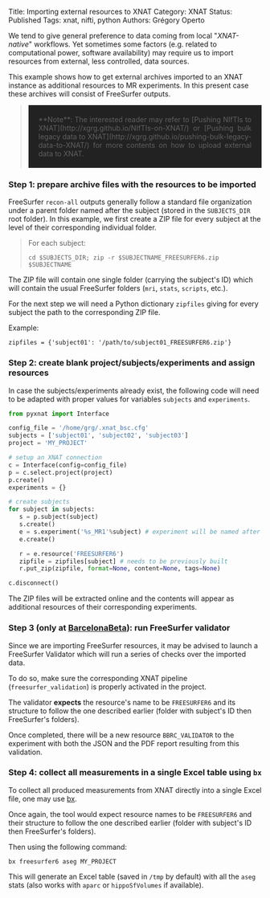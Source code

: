 Title: Importing external resources to XNAT
Category: XNAT
Status: Published
Tags: xnat, nifti, python
Authors: Grégory Operto

We tend to give general preference to data coming from local "_XNAT-native_"
 workflows. Yet sometimes some factors (e.g. related to computational power,
   software availability) may require us to import resources from external,
   less controlled, data sources.

<!-- PELICAN_END_SUMMARY -->

This example shows how to get external archives imported to an XNAT instance
as additional resources to MR experiments. In this present case these archives
will consist of FreeSurfer outputs.

> <div style="padding:20px; text-align:justify; background-color:#222222">
> **Note**: The interested reader may refer to [Pushing NIfTIs to XNAT](http://xgrg.github.io/NIfTIs-on-XNAT/)
> or [Pushing bulk legacy data to XNAT](http://xgrg.github.io/pushing-bulk-legacy-data-to-XNAT/)
> for more contents on how to upload external data to XNAT.</div>

### Step 1: prepare archive files with the resources to be imported

FreeSurfer `recon-all` outputs generally follow a standard file organization
under a parent folder named after the subject (stored in the `SUBJECTS_DIR` root
 folder). In this example, we first create a ZIP file for every subject at the
 level of their corresponding individual folder.

> For each subject:
>
> `cd $SUBJECTS_DIR; zip -r $SUBJECTNAME_FREESURFER6.zip $SUBJECTNAME`

The ZIP file will contain one single folder (carrying the subject's ID) which
will contain the usual FreeSurfer folders (`mri`, `stats`, `scripts`, etc.).

For the next step we will need a Python dictionary `zipfiles` giving for every
subject the path to the corresponding ZIP file.

Example:
```
zipfiles = {'subject01': '/path/to/subject01_FREESURFER6.zip'}
```

### Step 2: create blank project/subjects/experiments and assign resources

In case the subjects/experiments already exist, the following code will need to
be adapted with proper values for variables `subjects` and `experiments`.

```python
from pyxnat import Interface

config_file = '/home/grg/.xnat_bsc.cfg'
subjects = ['subject01', 'subject02', 'subject03']
project = 'MY_PROJECT'

# setup an XNAT connection
c = Interface(config=config_file)
p = c.select.project(project)
p.create()
experiments = {}

# create subjects
for subject in subjects:
   s = p.subject(subject)
   s.create()
   e = s.experiment('%s_MR1'%subject) # experiment will be named after subject
   e.create()

   r = e.resource('FREESURFER6')
   zipfile = zipfiles[subject] # needs to be previously built
   r.put_zip(zipfile, format=None, content=None, tags=None)

c.disconnect()
```

The ZIP files will be extracted online and the contents will appear as
additional resources of their corresponding experiments.

### Step 3 (only at [BarcelonaBeta](https://barcelonabrainimaging.org)): run FreeSurfer validator

Since we are importing FreeSurfer resources, it may be advised to launch a
FreeSurfer Validator which will run a series of checks over the imported data.

To do so, make sure the corresponding XNAT pipeline (`freesurfer_validation`) is
properly activated in the project.

The validator **expects** the resource's name to be `FREESURFER6` and its structure
to follow the one described earlier (folder with subject's ID then FreeSurfer's
folders).

Once completed, there will be a new resource `BBRC_VALIDATOR` to the experiment
with both the JSON and the PDF report resulting from this validation.

### Step 4: collect all measurements in a single Excel table using `bx`

To collect all produced measurements from XNAT directly into a single Excel
file, one may use [bx](https://gitlab.com/xgrg/bx).

Once again, the tool would expect resource names to be `FREESURFER6` and their
 structure to follow the one described earlier (folder with subject's ID then
 FreeSurfer's folders).

 Then using the following command:

 ```
 bx freesurfer6 aseg MY_PROJECT
 ```

This will generate an Excel table (saved in `/tmp` by default) with all the `aseg`
stats (also works with `aparc` or `hippoSfVolumes` if available).

